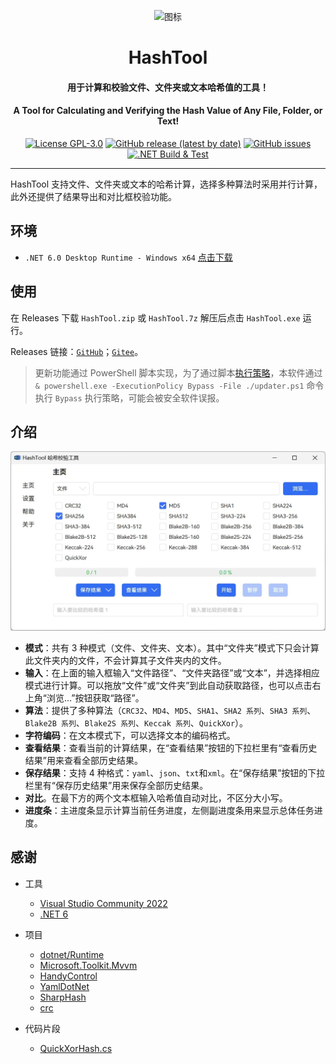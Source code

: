 <p align="center">
  <img src="HashTool/Resource/HashTool.ico" width = "128" height = "128" alt="图标"/>
</p>

<div align="center">

# HashTool

#### 用于计算和校验文件、文件夹或文本哈希值的工具！

#### A Tool for Calculating and Verifying the Hash Value of Any File, Folder, or Text!

[![License GPL-3.0](https://img.shields.io/github/license/KiyanYang/HashTool)](https://github.com/KiyanYang/HashTool/blob/main/LICENSE)
[![GitHub release (latest by date)](https://img.shields.io/github/v/release/KiyanYang/HashTool)](https://github.com/KiyanYang/HashTool/releases)
[![GitHub issues](https://img.shields.io/github/issues/KiyanYang/HashTool)](https://github.com/KiyanYang/HashTool/issues)
[![.NET Build & Test](https://github.com/KiyanYang/HashTool/actions/workflows/dotnet.yml/badge.svg)](https://github.com/KiyanYang/HashTool/actions/workflows/dotnet.yml)

</div>

---

HashTool 支持文件、文件夹或文本的哈希计算，选择多种算法时采用并行计算，此外还提供了结果导出和对比框校验功能。

## 环境

- `.NET 6.0 Desktop Runtime - Windows x64` [点击下载](https://dotnet.microsoft.com/download/dotnet/thank-you/runtime-desktop-6.0.6-windows-x64-installer)

## 使用

在 Releases 下载 `HashTool.zip` 或 `HashTool.7z` 解压后点击 `HashTool.exe` 运行。

Releases 链接：[`GitHub`](https://github.com/KiyanYang/HashTool/releases)；[`Gitee`](https://gitee.com/KiyanYang/HashTool/releases)。

> 更新功能通过 PowerShell 脚本实现，为了通过脚本[执行策略](https://docs.microsoft.com/zh-cn/powershell/module/microsoft.powershell.core/about/about_execution_policies?view=powershell-7.2)，本软件通过 `& powershell.exe -ExecutionPolicy Bypass -File ./updater.ps1` 命令执行 `Bypass` 执行策略，可能会被安全软件误报。

## 介绍

![主页](./img/MainWindow.webp)

- **模式**：共有 3 种模式（文件、文件夹、文本）。其中“文件夹”模式下只会计算此文件夹内的文件，不会计算其子文件夹内的文件。
- **输入**：在上面的输入框输入“文件路径”、“文件夹路径”或“文本”，并选择相应模式进行计算。可以拖放“文件”或“文件夹”到此自动获取路径，也可以点击右上角“浏览…”按钮获取“路径”。
- **算法**：提供了多种算法（`CRC32`、`MD4`、`MD5`、`SHA1`、`SHA2 系列`、`SHA3 系列`、`Blake2B 系列`、`Blake2S 系列`、`Keccak 系列`、`QuickXor`）。
- **字符编码**：在文本模式下，可以选择文本的编码格式。
- **查看结果**：查看当前的计算结果，在“查看结果”按钮的下拉栏里有“查看历史结果”用来查看全部历史结果。
- **保存结果**：支持 4 种格式：`yaml`、`json`、`txt`和`xml`。在“保存结果”按钮的下拉栏里有“保存历史结果”用来保存全部历史结果。
- **对比**。在最下方的两个文本框输入哈希值自动对比，不区分大小写。
- **进度条**：主进度条显示计算当前任务进度，左侧副进度条用来显示总体任务进度。

## 感谢

- 工具

  - [Visual Studio Community 2022](https://visualstudio.microsoft.com/zh-hans/vs/community/)
  - [.NET 6](https://docs.microsoft.com/zh-cn/dotnet/api/?view=net-6.0)

- 项目

  - [dotnet/Runtime](https://github.com/dotnet/runtime)
  - [Microsoft.Toolkit.Mvvm](https://github.com/CommunityToolkit/WindowsCommunityToolkit)
  - [HandyControl](https://github.com/HandyOrg/HandyControl)
  - [YamlDotNet](https://github.com/aaubry/YamlDotNet)
  - [SharpHash](https://github.com/ron4fun/SharpHash)
  - [crc](https://github.com/invertedtomato/crc)

- 代码片段

  - [QuickXorHash.cs](https://gist.github.com/rgregg/c07a91964300315c6c3e77f7b5b861e4)
